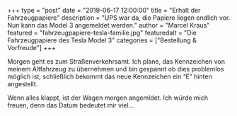 +++
type = "post"
date = "2019-06-17 12:00:00"
title = "Erhalt der Fahrzeugpapiere"
description = "UPS war da, die Papiere liegen endlich vor. Nun kann das Model 3 angemeldet werden."
author = "Marcel Kraus"
featured = "fahrzeugpapiere-tesla-familie.jpg"
featuredalt = "Die Fahrzeugpapiere des Tesla Model 3"
categories = ["Bestellung & Vorfreude"]
+++

Morgen geht es zum Straßenverkehrsamt. Ich plane, das Kennzeichen von meinem Altfahrzeug zu übernehmen und bin gespannt ob dies problemlos möglich ist; schließlich bekommt das neue Kennzeichen ein “E” hinten angestellt.

Wenn alles klappt, ist der Wagen morgen angemldet. Ich würde mich freuen, denn das Datum bedeutet mir viel…
